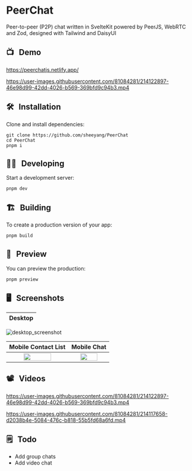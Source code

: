 # PeerChat

Peer-to-peer (P2P) chat written in SvelteKit powered by PeerJS, WebRTC and Zod, designed with Tailwind and DaisyUI

## 📺 &thinsp; Demo
https://peerchatjs.netlify.app/

https://user-images.githubusercontent.com/81084281/214122897-46e98d99-42dd-4026-b569-369bfd9c94b3.mp4

## 🛠 &thinsp; Installation

Clone and install dependencies:

```
git clone https://github.com/sheeyang/PeerChat
cd PeerChat
pnpm i
```

## 👨‍💻 &thinsp; Developing

Start a development server:

```
pnpm dev
```

## 🏗 &thinsp; Building

To create a production version of your app:

```bash
pnpm build
```

## 👀 &thinsp; Preview

You can preview the production:

```
pnpm preview
```

## 🖥 &thinsp; Screenshots
Desktop                    |
:-------------------------:|
![desktop_screenshot](https://user-images.githubusercontent.com/81084281/214114185-4dc0b2e3-d28e-4f9c-ab78-3f5187b27117.png)

Mobile Contact List        |  Mobile Chat
:-------------------------:|:-------------------------:
<img src="https://user-images.githubusercontent.com/81084281/214114120-9be90894-a094-4475-bb38-94196f1c6fb9.png" width="70%"> | <img src="https://user-images.githubusercontent.com/81084281/214114162-7c95439d-4475-400c-ab24-fdacd90c9f9d.png" width="70%">

## 📽 &thinsp; Videos

https://user-images.githubusercontent.com/81084281/214122897-46e98d99-42dd-4026-b569-369bfd9c94b3.mp4

https://user-images.githubusercontent.com/81084281/214117658-d2038b4e-5084-476c-b818-55b5fd68a6fd.mp4

## 🗒 &thinsp; Todo
- Add group chats
- Add video chat
